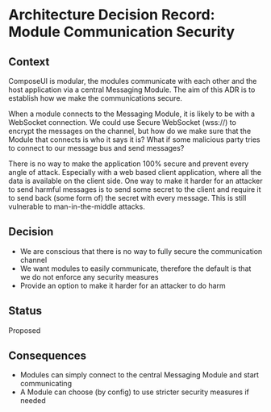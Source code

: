 <!-- Morgan Stanley makes this available to you under the Apache License, Version 2.0 (the "License"). You may obtain a copy of the License at http://www.apache.org/licenses/LICENSE-2.0. See the NOTICE file distributed with this work for additional information regarding copyright ownership. Unless required by applicable law or agreed to in writing, software distributed under the License is distributed on an "AS IS" BASIS, WITHOUT WARRANTIES OR CONDITIONS OF ANY KIND, either express or implied. See the License for the specific language governing permissions and limitations under the License. -->

# Architecture Decision Record: Module Communication Security

## Context

ComposeUI is modular, the modules communicate with each other and the host application via a central
Messaging Module. The aim of this ADR is to establish how we make the communications secure.

When a module connects to the Messaging Module, it is likely to be with a WebSocket connection.
We could use Secure WebSocket (wss://) to encrypt the messages on the channel, but how do we make sure 
that the Module that connects is who it says it is? What if some malicious party tries to connect to our 
message bus and send messages?

There is no way to make the application 100% secure and prevent every angle of attack. Especially with a
web based client application, where all the data is available on the client side. One way to make it harder 
for an attacker to send harmful messages is to send some secret to the client and require it to send back
(some form of) the secret with every message. This is still vulnerable to man-in-the-middle attacks.

## Decision
- We are conscious that there is no way to fully secure the communication channel
- We want modules to easily communicate, therefore the default is that we do not enforce any security measures
- Provide an option to make it harder for an attacker to do harm

## Status

Proposed

## Consequences
- Modules can simply connect to the central Messaging Module and start communicating
- A Module can choose (by config) to use stricter security measures if needed
